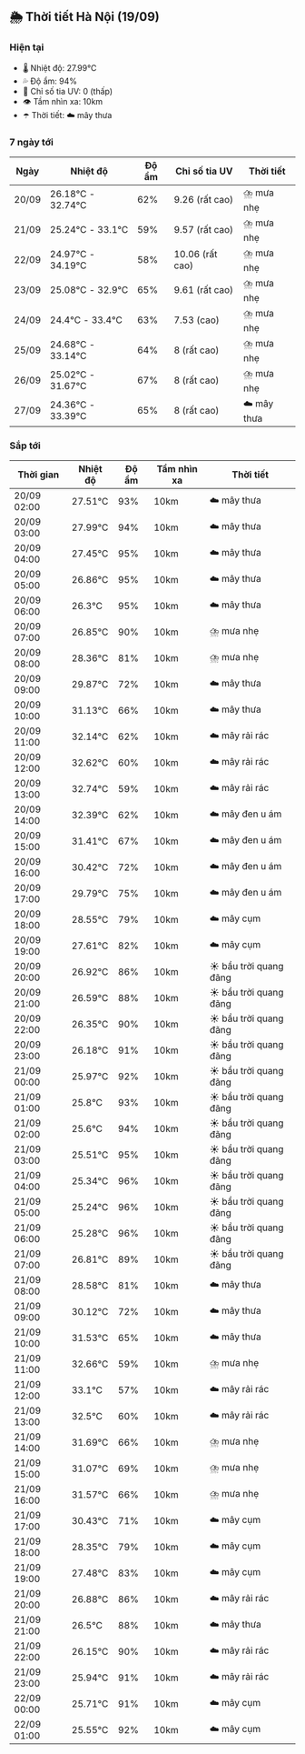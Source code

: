 ## 🌦️ Thời tiết Hà Nội (19/09)

### Hiện tại

- 🌡️ Nhiệt độ: 27.99℃
- 💦 Độ ẩm: 94%
- 🌟 Chỉ số tia UV: 0 (thấp)
- 👁️ Tầm nhìn xa: 10km
- ☂️ Thời tiết: ☁️ mây thưa

### 7 ngày tới

| Ngày | Nhiệt độ | Độ ẩm | Chỉ số tia UV | Thời tiết |
| --- | --- | --- | --- | --- |
| 20/09 | 26.18℃ - 32.74℃ | 62% | 9.26 (rất cao) | ⛈️ mưa nhẹ |
| 21/09 | 25.24℃ - 33.1℃ | 59% | 9.57 (rất cao) | ⛈️ mưa nhẹ |
| 22/09 | 24.97℃ - 34.19℃ | 58% | 10.06 (rất cao) | ⛈️ mưa nhẹ |
| 23/09 | 25.08℃ - 32.9℃ | 65% | 9.61 (rất cao) | ⛈️ mưa nhẹ |
| 24/09 | 24.4℃ - 33.4℃ | 63% | 7.53 (cao) | ⛈️ mưa nhẹ |
| 25/09 | 24.68℃ - 33.14℃ | 64% | 8 (rất cao) | ⛈️ mưa nhẹ |
| 26/09 | 25.02℃ - 31.67℃ | 67% | 8 (rất cao) | ⛈️ mưa nhẹ |
| 27/09 | 24.36℃ - 33.39℃ | 65% | 8 (rất cao) | ☁️ mây thưa |

### Sắp tới

| Thời gian | Nhiệt độ | Độ ẩm | Tầm nhìn xa | Thời tiết |
| --- | --- | --- | --- | --- |
| 20/09 02:00 | 27.51℃ | 93% | 10km | ☁️ mây thưa |
| 20/09 03:00 | 27.99℃ | 94% | 10km | ☁️ mây thưa |
| 20/09 04:00 | 27.45℃ | 95% | 10km | ☁️ mây thưa |
| 20/09 05:00 | 26.86℃ | 95% | 10km | ☁️ mây thưa |
| 20/09 06:00 | 26.3℃ | 95% | 10km | ☁️ mây thưa |
| 20/09 07:00 | 26.85℃ | 90% | 10km | ⛈️ mưa nhẹ |
| 20/09 08:00 | 28.36℃ | 81% | 10km | ⛈️ mưa nhẹ |
| 20/09 09:00 | 29.87℃ | 72% | 10km | ☁️ mây thưa |
| 20/09 10:00 | 31.13℃ | 66% | 10km | ☁️ mây thưa |
| 20/09 11:00 | 32.14℃ | 62% | 10km | ☁️ mây rải rác |
| 20/09 12:00 | 32.62℃ | 60% | 10km | ☁️ mây rải rác |
| 20/09 13:00 | 32.74℃ | 59% | 10km | ☁️ mây rải rác |
| 20/09 14:00 | 32.39℃ | 62% | 10km | ☁️ mây đen u ám |
| 20/09 15:00 | 31.41℃ | 67% | 10km | ☁️ mây đen u ám |
| 20/09 16:00 | 30.42℃ | 72% | 10km | ☁️ mây đen u ám |
| 20/09 17:00 | 29.79℃ | 75% | 10km | ☁️ mây đen u ám |
| 20/09 18:00 | 28.55℃ | 79% | 10km | ☁️ mây cụm |
| 20/09 19:00 | 27.61℃ | 82% | 10km | ☁️ mây cụm |
| 20/09 20:00 | 26.92℃ | 86% | 10km | ☀️ bầu trời quang đãng |
| 20/09 21:00 | 26.59℃ | 88% | 10km | ☀️ bầu trời quang đãng |
| 20/09 22:00 | 26.35℃ | 90% | 10km | ☀️ bầu trời quang đãng |
| 20/09 23:00 | 26.18℃ | 91% | 10km | ☀️ bầu trời quang đãng |
| 21/09 00:00 | 25.97℃ | 92% | 10km | ☀️ bầu trời quang đãng |
| 21/09 01:00 | 25.8℃ | 93% | 10km | ☀️ bầu trời quang đãng |
| 21/09 02:00 | 25.6℃ | 94% | 10km | ☀️ bầu trời quang đãng |
| 21/09 03:00 | 25.51℃ | 95% | 10km | ☀️ bầu trời quang đãng |
| 21/09 04:00 | 25.34℃ | 96% | 10km | ☀️ bầu trời quang đãng |
| 21/09 05:00 | 25.24℃ | 96% | 10km | ☀️ bầu trời quang đãng |
| 21/09 06:00 | 25.28℃ | 96% | 10km | ☀️ bầu trời quang đãng |
| 21/09 07:00 | 26.81℃ | 89% | 10km | ☀️ bầu trời quang đãng |
| 21/09 08:00 | 28.58℃ | 81% | 10km | ☁️ mây thưa |
| 21/09 09:00 | 30.12℃ | 72% | 10km | ☁️ mây thưa |
| 21/09 10:00 | 31.53℃ | 65% | 10km | ☁️ mây thưa |
| 21/09 11:00 | 32.66℃ | 59% | 10km | ⛈️ mưa nhẹ |
| 21/09 12:00 | 33.1℃ | 57% | 10km | ☁️ mây rải rác |
| 21/09 13:00 | 32.5℃ | 60% | 10km | ☁️ mây rải rác |
| 21/09 14:00 | 31.69℃ | 66% | 10km | ⛈️ mưa nhẹ |
| 21/09 15:00 | 31.07℃ | 69% | 10km | ⛈️ mưa nhẹ |
| 21/09 16:00 | 31.57℃ | 66% | 10km | ⛈️ mưa nhẹ |
| 21/09 17:00 | 30.43℃ | 71% | 10km | ☁️ mây cụm |
| 21/09 18:00 | 28.35℃ | 79% | 10km | ☁️ mây cụm |
| 21/09 19:00 | 27.48℃ | 83% | 10km | ☁️ mây cụm |
| 21/09 20:00 | 26.88℃ | 86% | 10km | ☁️ mây rải rác |
| 21/09 21:00 | 26.5℃ | 88% | 10km | ☁️ mây thưa |
| 21/09 22:00 | 26.15℃ | 90% | 10km | ☁️ mây rải rác |
| 21/09 23:00 | 25.94℃ | 91% | 10km | ☁️ mây rải rác |
| 22/09 00:00 | 25.71℃ | 91% | 10km | ☁️ mây cụm |
| 22/09 01:00 | 25.55℃ | 92% | 10km | ☁️ mây cụm |
